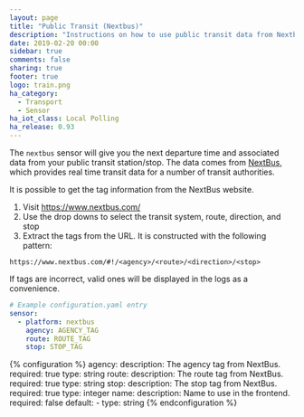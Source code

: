 ```yaml
---
layout: page
title: "Public Transit (Nextbus)"
description: "Instructions on how to use public transit data from Nextbus in Home Assistant."
date: 2019-02-20 00:00
sidebar: true
comments: false
sharing: true
footer: true
logo: train.png
ha_category:
  - Transport
  - Sensor
ha_iot_class: Local Polling
ha_release: 0.93
---
```


The `nextbus` sensor will give you the next departure time and associated data from your public transit station/stop. The data comes from [NextBus](https://www.nextbus.com), which provides real time transit data for a number of transit authorities.

It is possible to get the tag information from the NextBus website.

  1. Visit https://www.nextbus.com/
  2. Use the drop downs to select the transit system, route, direction, and stop
  3. Extract the tags from the URL. It is constructed with the following pattern:

    https://www.nextbus.com/#!/<agency>/<route>/<direction>/<stop>

If tags are incorrect, valid ones will be displayed in the logs as a
convenience.

```yaml
# Example configuration.yaml entry
sensor:
  - platform: nextbus
    agency: AGENCY_TAG
    route: ROUTE_TAG
    stop: STOP_TAG
```

{% configuration %}
agency:
  description: The agency tag from NextBus.
  required: true
  type: string
route:
  description: The route tag from NextBus.
  required: true
  type: string
stop:
  description: The stop tag from NextBus.
  required: true
  type: integer
name:
  description: Name to use in the frontend.
  required: false
  default: <Agency> - <Route>
  type: string
{% endconfiguration %}
